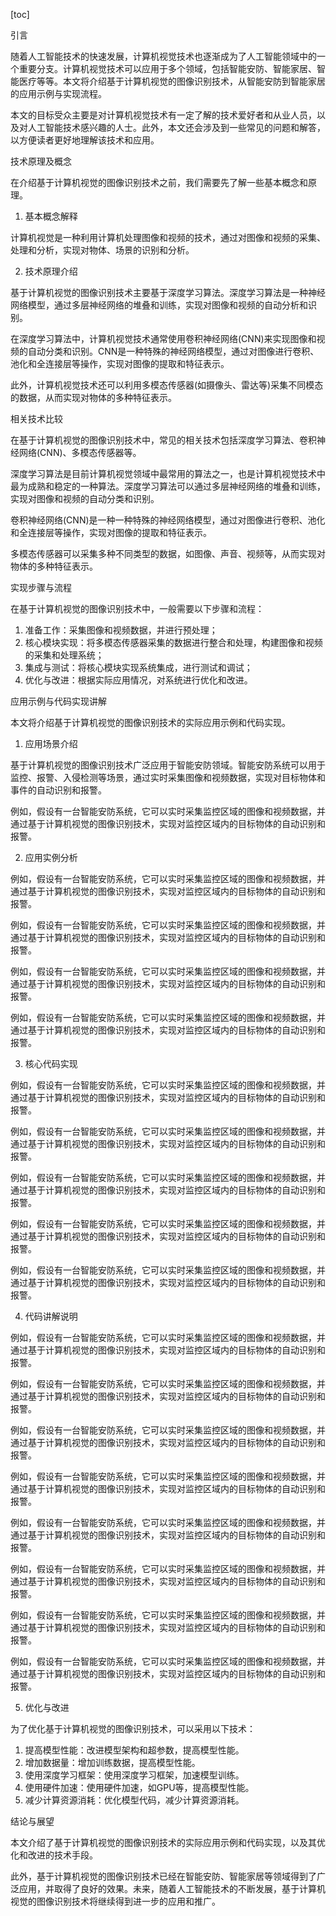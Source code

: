 
[toc]                    
                
                
引言

随着人工智能技术的快速发展，计算机视觉技术也逐渐成为了人工智能领域中的一个重要分支。计算机视觉技术可以应用于多个领域，包括智能安防、智能家居、智能医疗等等。本文将介绍基于计算机视觉的图像识别技术，从智能安防到智能家居的应用示例与实现流程。

本文的目标受众主要是对计算机视觉技术有一定了解的技术爱好者和从业人员，以及对人工智能技术感兴趣的人士。此外，本文还会涉及到一些常见的问题和解答，以方便读者更好地理解该技术和应用。

技术原理及概念

在介绍基于计算机视觉的图像识别技术之前，我们需要先了解一些基本概念和原理。

1. 基本概念解释

计算机视觉是一种利用计算机处理图像和视频的技术，通过对图像和视频的采集、处理和分析，实现对物体、场景的识别和分析。

2. 技术原理介绍

基于计算机视觉的图像识别技术主要基于深度学习算法。深度学习算法是一种神经网络模型，通过多层神经网络的堆叠和训练，实现对图像和视频的自动分析和识别。

在深度学习算法中，计算机视觉技术通常使用卷积神经网络(CNN)来实现图像和视频的自动分类和识别。CNN是一种特殊的神经网络模型，通过对图像进行卷积、池化和全连接层等操作，实现对图像的提取和特征表示。

此外，计算机视觉技术还可以利用多模态传感器(如摄像头、雷达等)采集不同模态的数据，从而实现对物体的多种特征表示。

相关技术比较

在基于计算机视觉的图像识别技术中，常见的相关技术包括深度学习算法、卷积神经网络(CNN)、多模态传感器等。

深度学习算法是目前计算机视觉领域中最常用的算法之一，也是计算机视觉技术中最为成熟和稳定的一种算法。深度学习算法可以通过多层神经网络的堆叠和训练，实现对图像和视频的自动分类和识别。

卷积神经网络(CNN)是一种一种特殊的神经网络模型，通过对图像进行卷积、池化和全连接层等操作，实现对图像的提取和特征表示。

多模态传感器可以采集多种不同类型的数据，如图像、声音、视频等，从而实现对物体的多种特征表示。

实现步骤与流程

在基于计算机视觉的图像识别技术中，一般需要以下步骤和流程：

1. 准备工作：采集图像和视频数据，并进行预处理；
2. 核心模块实现：将多模态传感器采集的数据进行整合和处理，构建图像和视频的采集和处理系统；
3. 集成与测试：将核心模块实现系统集成，进行测试和调试；
4. 优化与改进：根据实际应用情况，对系统进行优化和改进。

应用示例与代码实现讲解

本文将介绍基于计算机视觉的图像识别技术的实际应用示例和代码实现。

1. 应用场景介绍

基于计算机视觉的图像识别技术广泛应用于智能安防领域。智能安防系统可以用于监控、报警、入侵检测等场景，通过实时采集图像和视频数据，实现对目标物体和事件的自动识别和报警。

例如，假设有一台智能安防系统，它可以实时采集监控区域的图像和视频数据，并通过基于计算机视觉的图像识别技术，实现对监控区域内的目标物体的自动识别和报警。

2. 应用实例分析

例如，假设有一台智能安防系统，它可以实时采集监控区域的图像和视频数据，并通过基于计算机视觉的图像识别技术，实现对监控区域内的目标物体的自动识别和报警。

例如，假设有一台智能安防系统，它可以实时采集监控区域的图像和视频数据，并通过基于计算机视觉的图像识别技术，实现对监控区域内的目标物体的自动识别和报警。

例如，假设有一台智能安防系统，它可以实时采集监控区域的图像和视频数据，并通过基于计算机视觉的图像识别技术，实现对监控区域内的目标物体的自动识别和报警。

例如，假设有一台智能安防系统，它可以实时采集监控区域的图像和视频数据，并通过基于计算机视觉的图像识别技术，实现对监控区域内的目标物体的自动识别和报警。

3. 核心代码实现

例如，假设有一台智能安防系统，它可以实时采集监控区域的图像和视频数据，并通过基于计算机视觉的图像识别技术，实现对监控区域内的目标物体的自动识别和报警。

例如，假设有一台智能安防系统，它可以实时采集监控区域的图像和视频数据，并通过基于计算机视觉的图像识别技术，实现对监控区域内的目标物体的自动识别和报警。

例如，假设有一台智能安防系统，它可以实时采集监控区域的图像和视频数据，并通过基于计算机视觉的图像识别技术，实现对监控区域内的目标物体的自动识别和报警。

例如，假设有一台智能安防系统，它可以实时采集监控区域的图像和视频数据，并通过基于计算机视觉的图像识别技术，实现对监控区域内的目标物体的自动识别和报警。

例如，假设有一台智能安防系统，它可以实时采集监控区域的图像和视频数据，并通过基于计算机视觉的图像识别技术，实现对监控区域内的目标物体的自动识别和报警。

4. 代码讲解说明

例如，假设有一台智能安防系统，它可以实时采集监控区域的图像和视频数据，并通过基于计算机视觉的图像识别技术，实现对监控区域内的目标物体的自动识别和报警。

例如，假设有一台智能安防系统，它可以实时采集监控区域的图像和视频数据，并通过基于计算机视觉的图像识别技术，实现对监控区域内的目标物体的自动识别和报警。

例如，假设有一台智能安防系统，它可以实时采集监控区域的图像和视频数据，并通过基于计算机视觉的图像识别技术，实现对监控区域内的目标物体的自动识别和报警。

例如，假设有一台智能安防系统，它可以实时采集监控区域的图像和视频数据，并通过基于计算机视觉的图像识别技术，实现对监控区域内的目标物体的自动识别和报警。

例如，假设有一台智能安防系统，它可以实时采集监控区域的图像和视频数据，并通过基于计算机视觉的图像识别技术，实现对监控区域内的目标物体的自动识别和报警。

例如，假设有一台智能安防系统，它可以实时采集监控区域的图像和视频数据，并通过基于计算机视觉的图像识别技术，实现对监控区域内的目标物体的自动识别和报警。

例如，假设有一台智能安防系统，它可以实时采集监控区域的图像和视频数据，并通过基于计算机视觉的图像识别技术，实现对监控区域内的目标物体的自动识别和报警。

例如，假设有一台智能安防系统，它可以实时采集监控区域的图像和视频数据，并通过基于计算机视觉的图像识别技术，实现对监控区域内的目标物体的自动识别和报警。

5. 优化与改进

为了优化基于计算机视觉的图像识别技术，可以采用以下技术：

1. 提高模型性能：改进模型架构和超参数，提高模型性能。
2. 增加数据量：增加训练数据，提高模型性能。
3. 使用深度学习框架：使用深度学习框架，加速模型训练。
4. 使用硬件加速：使用硬件加速，如GPU等，提高模型性能。
5. 减少计算资源消耗：优化模型代码，减少计算资源消耗。

结论与展望

本文介绍了基于计算机视觉的图像识别技术的实际应用示例和代码实现，以及其优化和改进的技术手段。

此外，基于计算机视觉的图像识别技术已经在智能安防、智能家居等领域得到了广泛应用，并取得了良好的效果。未来，随着人工智能技术的不断发展，基于计算机视觉的图像识别技术将继续得到进一步的应用和推广。


